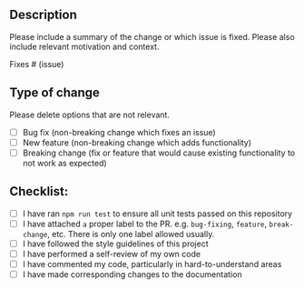 ## Description

Please include a summary of the change or which issue is fixed.
Please also include relevant motivation and context.

Fixes # (issue)

## Type of change

Please delete options that are not relevant.

- [ ] Bug fix (non-breaking change which fixes an issue)
- [ ] New feature (non-breaking change which adds functionality)
- [ ] Breaking change (fix or feature that would cause existing functionality to not work as expected)

## Checklist:

- [ ] I have ran `npm run test` to ensure all unit tests passed on this repository
- [ ] I have attached `a` proper label to the PR. e.g. `bug-fixing`, `feature`, `break-change`, etc. There is only one label allowed usually.
- [ ] I have followed the style guidelines of this project
- [ ] I have performed a self-review of my own code
- [ ] I have commented my code, particularly in hard-to-understand areas
- [ ] I have made corresponding changes to the documentation
